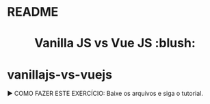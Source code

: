 # README
<h1 align="center">Vanilla JS vs Vue JS :blush:</h1>

# vanillajs-vs-vuejs
:arrow_forward: COMO FAZER ESTE EXERCÍCIO:
    Baixe os arquivos e siga o tutorial.
